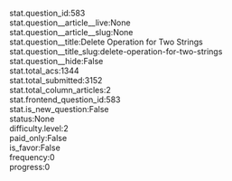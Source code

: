 stat.question_id:583  
stat.question__article__live:None  
stat.question__article__slug:None  
stat.question__title:Delete Operation for Two Strings  
stat.question__title_slug:delete-operation-for-two-strings  
stat.question__hide:False  
stat.total_acs:1344  
stat.total_submitted:3152  
stat.total_column_articles:2  
stat.frontend_question_id:583  
stat.is_new_question:False  
status:None  
difficulty.level:2  
paid_only:False  
is_favor:False  
frequency:0  
progress:0  
